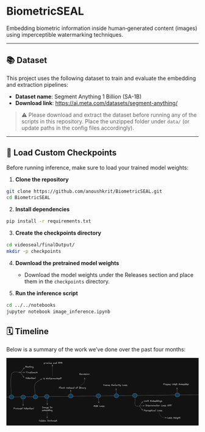 # BiometricSEAL

Embedding biometric information inside human‐generated content (images) using imperceptible watermarking techniques.

---

## 📚 Dataset

This project uses the following dataset to train and evaluate the embedding and extraction pipelines:

- **Dataset name**: Segment Anything 1 Billion (SA-1B)  
- **Download link**: https://ai.meta.com/datasets/segment-anything/


> ⚠️ Please download and extract the dataset before running any of the scripts in this repository. Place the unzipped folder under `data/` (or update paths in the config files accordingly).

---

## 🔄 Load Custom Checkpoints

Before running inference, make sure to load your trained model weights:



1. **Clone the repository**

```bash
git clone https://github.com/anoushkrit/BiometricSEAL.git
cd BiometricSEAL
```

2. **Install dependencies**

```bash
pip install -r requirements.txt
```

3. **Create the checkpoints directory**  
```bash
cd videoseal/finalOutput/
mkdir -p checkpoints
```

4. **Download the pretrained model weights**  
   - Download the model weights under the Releases section and place them in the `checkpoints` directory.


5. **Run the inference script**
    
```bash
cd ../../notebooks
jupyter notebook image_inference.ipynb
```

## 🗓️ Timeline

Below is a summary of the work we’ve done over the past four months:

![Project Timeline](videoseal/assets/imgs/timeline.jpg)

